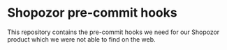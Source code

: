 # Shopozor pre-commit hooks

This repository contains the pre-commit hooks we need for our Shopozor product which we were not able to find on the web.
